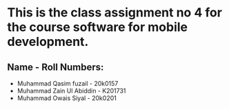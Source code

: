 # This is the class assignment no 4 for the course software for mobile development. 
## Name - Roll Numbers:

- Muhammad Qasim fuzail - 20k0157
- Muhammad Zain Ul Abiddin - K201731
- Muhammad Owais Siyal - 20k0201
